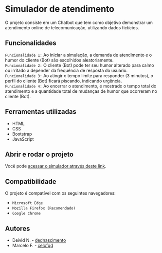 # Simulador de atendimento
O projeto consiste em um Chatbot que tem como objetivo demonstrar um atendimento online de telecomunicação, utilizando dados fictícios.

## Funcionalidades
`Funcionalidade 1:` Ao iniciar a simulação, a demanda de atendimento e o humor do cliente (Bot) são escolhidos aleatoriamente.   
`Funcionalidade 2:` O cliente (Bot) pode ter seu humor alterado para calmo ou irritado a depender da frequência de resposta do usuário.   
`Funcionalidade 3:` Ao atingir o tempo limite para responder (3 minutos), o perfil do cliente (Bot) ficará piscando, indicando urgência.   
`Funcionalidade 4:` Ao encerrar o atendimento, é mostrado o tempo total do atendimento e a quantidade total de mudanças de humor que ocorreram no cliente (Bot).

## Ferramentas utilizadas
* HTML
* CSS
* Bootstrap
* JavaScript

## Abrir e rodar o projeto
Você pode [acessar o simulador através deste link](https://processosetreinamentos.github.io/simulador-atendimento/).

## Compatibilidade
O projeto é compatível com os seguintes navegadores:
* `Microsoft Edge`
* `Mozilla Firefox (Recomendado)`
* `Google Chrome`

## Autores
* Deivid N. - [dednascimento](https://github.com/dednascimento)
* Marcelo F. - [celofgd](https://github.com/celofgd)
